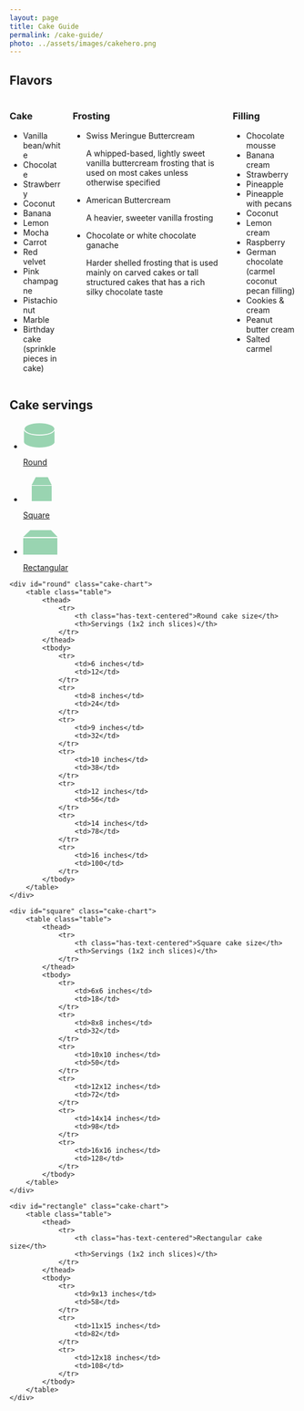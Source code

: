 ```yaml
---
layout: page
title: Cake Guide
permalink: /cake-guide/
photo: ../assets/images/cakehero.png
---
```



<div class="container">
<h2>Flavors</h2>
	<div class="columns">
		<div class="column has-text-centered">
			<h3 class="is-text-bold">Cake</h3>
			<ul>
				<li>Vanilla bean/white</li>
				<li>Chocolate</li>
				<li>Strawberry</li>
				<li>Coconut</li>
				<li>Banana</li>
				<li>Lemon</li>
				<li>Mocha</li>
				<li>Carrot</li>
				<li>Red velvet</li>
				<li>Pink champagne</li>
				<li>Pistachio nut</li>
				<li>Marble</li>
				<li>Birthday cake (sprinkle pieces in cake)</li>
			</ul>
		</div>
		<div class="column has-text-centered">
			<h3 class="is-text-bold">Frosting</h3>
			<ul>				
				<li>
				<p class="is-text-bold">Swiss Meringue Buttercream</p> 
				<p class="">A whipped-based, lightly sweet vanilla buttercream frosting that is used on most cakes unless otherwise specified</p>
				</li>
				<li class="give-me-space"><p class="is-text-bold">American Buttercream</p> A heavier, sweeter vanilla frosting</li>
				<li class="give-me-space"><p class="is-text-bold">Chocolate or white chocolate ganache</p> Harder shelled frosting that is used mainly on carved cakes or tall structured cakes that has a rich silky chocolate taste</li>
			</ul>
		</div>
		<div class="column has-text-centered">
			<h3 class="is-text-bold">Filling</h3>
			<ul>
			<li>Chocolate mousse</li>
			<li>Banana cream</li>
			<li>Strawberry</li>
			<li>Pineapple</li>
			<li>Pineapple with pecans</li>
			<li>Coconut</li>
			<li>Lemon cream</li>
			<li>Raspberry</li>
			<li>German chocolate (carmel coconut pecan filling)</li>
			<li>Cookies & cream</li>
			<li>Peanut butter cream</li>
			<li>Salted carmel</li>
			</ul>		
		</div>
	</div>

<h2 id="servings">Cake servings</h2>
	<div class="tabs is-centered">
	  <ul>
	    <li>
	    	<a href="javascript:void(0)" onclick="openTab('round')">
			<div class="has-text-centered">	
				<svg width="55.333px" height="48px" viewBox="0 0 55.333 46.333">
					<path fill="#99D4B1" d="M28.333,23.08c-14.394,0-26.153-4.313-26.953-9.747H1.333v21H1.38c0.8,5.435,12.56,9.747,26.953,9.747
						s26.153-4.313,26.953-9.747h0.047v-21h-0.047C54.487,18.767,42.727,23.08,28.333,23.08z"/>
					<ellipse fill="#99D4B1" cx="28.566" cy="11.448" rx="26.233" ry="10.044"/>
				<rect x="1.333" y="67.333" fill="#99D4B1" width="54" height="17"/>
				<polygon fill="#99D4B1" points="55.333,66.333 1.333,66.333 12.5,60.333 45,60.333 "/>
				<rect x="1.333" y="106.333" fill="#99D4B1" width="54" height="23"/>
				<polygon fill="#99D4B1" points="55.667,105.333 1.333,105.333 12.569,91.333 45.27,91.333 "/>
				</svg>	
				<p>Round</p>
			</div>
			</a>
		</li>
	    <li>
	    	<a href="javascript:void(0)" onclick="openTab('square')">
	    	<div class="has-text-centered">
				<svg width="60.5px" height="47.5px" viewBox="0 0 60.5 47.5">
				<g>
					<path fill="#99D4B1" d="M-75,21v21h0.047c0.8,5.435,12.56,9.747,26.953,9.747S-21.847,47.435-21.047,42H-21V21H-75z"/>
					<ellipse fill="#99D4B1" stroke="#FFFFFF" stroke-miterlimit="10" cx="-48" cy="20.409" rx="27" ry="10.338"/>
				</g>
				<rect x="63" y="16" fill="#99D4B1" width="60" height="29"/>
				<polygon fill="#99D4B1" points="123.5,14 63,14 75.51,2 111.923,2 "/>
				<rect x="15" y="19" fill="#99D4B1" width="35" height="27"/>
				<polygon fill="#99D4B1" points="50.083,18 14.75,18 22.056,4 43.322,4 "/>
				</svg>
				<p>Square</p>
	    	</div>
	    	</a>
	    </li>
	    <li>
	    	<a href="javascript:void(0)" onclick="openTab('rectangle')">
	    	<div class="has-text-centered">
				<svg width="60.5px" height="47.5px" viewBox="0 0 60.5 47.5">
				<g>
					<path fill="#99D4B1" d="M-75,21v21h0.047c0.8,5.435,12.56,9.747,26.953,9.747S-21.847,47.435-21.047,42H-21V21H-75z"/>
					<ellipse fill="#99D4B1" stroke="#FFFFFF" stroke-miterlimit="10" cx="-48" cy="20.409" rx="27" ry="10.338"/>
				</g>
				<rect y="18" fill="#99D4B1" width="60" height="29"/>
				<polygon fill="#99D4B1" points="60.5,16 0,16 12.51,4 48.923,4 "/>
				<rect y="133" fill="#99D4B1" width="43" height="15"/>
				<polygon fill="#99D4B1" points="43.333,132 0,132 8.961,121 35.041,121 "/>
				</svg>
				<p>Rectangular</p>
	    	</div>
	    	</a>
	    </li>
	  </ul>
	</div>

	<div id="round" class="cake-chart">
		<table class="table">
			<thead>
				<tr>
					<th class="has-text-centered">Round cake size</th>
					<th>Servings (1x2 inch slices)</th>
				</tr>
			</thead>
			<tbody>
				<tr>
					<td>6 inches</td>
					<td>12</td>
				</tr>
				<tr>
					<td>8 inches</td>
					<td>24</td>
				</tr>
				<tr>
					<td>9 inches</td>
					<td>32</td>
				</tr>
				<tr>
					<td>10 inches</td>
					<td>38</td>
				</tr>
				<tr>
					<td>12 inches</td>
					<td>56</td>
				</tr>
				<tr>
					<td>14 inches</td>
					<td>78</td>
				</tr>
				<tr>
					<td>16 inches</td>
					<td>100</td>
				</tr>
			</tbody>
		</table>
	</div>

	<div id="square" class="cake-chart">
		<table class="table">
			<thead>
				<tr>
					<th class="has-text-centered">Square cake size</th>
					<th>Servings (1x2 inch slices)</th>
				</tr>
			</thead>
			<tbody>
				<tr>
					<td>6x6 inches</td>
					<td>18</td>
				</tr>
				<tr>
					<td>8x8 inches</td>
					<td>32</td>
				</tr>
				<tr>
					<td>10x10 inches</td>
					<td>50</td>
				</tr>
				<tr>
					<td>12x12 inches</td>
					<td>72</td>
				</tr>
				<tr>
					<td>14x14 inches</td>
					<td>98</td>
				</tr>
				<tr>
					<td>16x16 inches</td>
					<td>128</td>
				</tr>
			</tbody>
		</table>
	</div>

	<div id="rectangle" class="cake-chart">
		<table class="table">
			<thead>
				<tr>
					<th class="has-text-centered">Rectangular cake size</th>
					<th>Servings (1x2 inch slices)</th>
				</tr>
			</thead>
			<tbody>
				<tr>
					<td>9x13 inches</td>
					<td>58</td>
				</tr>
				<tr>
					<td>11x15 inches</td>
					<td>82</td>
				</tr>
				<tr>
					<td>12x18 inches</td>
					<td>108</td>
				</tr>
			</tbody>
		</table>
	</div>

</div>
